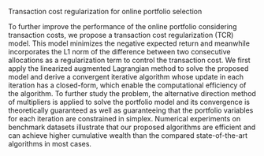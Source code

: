 Transaction cost regularization for online portfolio selection

To further improve the performance of the online portfolio considering transaction costs, we propose a transaction cost regularization (TCR) model. This model minimizes the negative expected return and meanwhile incorporates the L1 norm of the difference between two consecutive allocations as a regularization term to control the transaction cost. We first apply the linearized augmented Lagrangian method to solve the proposed model and derive a convergent iterative algorithm whose update in each iteration has a closed-form, which enable the computational efficiency of the algorithm. To further study the problem, the alternative direction method of multipliers is applied to solve the portfolio model and its convergence is theoretically guaranteed as well as guaranteeing that the portfolio variables for each iteration are constrained in simplex. Numerical experiments on benchmark datasets illustrate that our proposed algorithms are efficient and can achieve higher cumulative wealth than the compared state-of-the-art algorithms in most cases.
